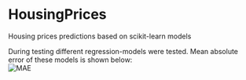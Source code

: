 # HousingPrices
Housing prices predictions based on scikit-learn models

During testing different regression-models were tested. Mean absolute error of these models is shown below:            
![MAE](https://github.com/Pablo-Saxoo/HousingPrices/assets/82948715/268811d8-c1fc-4cf3-bb03-0d1c248937e0)
